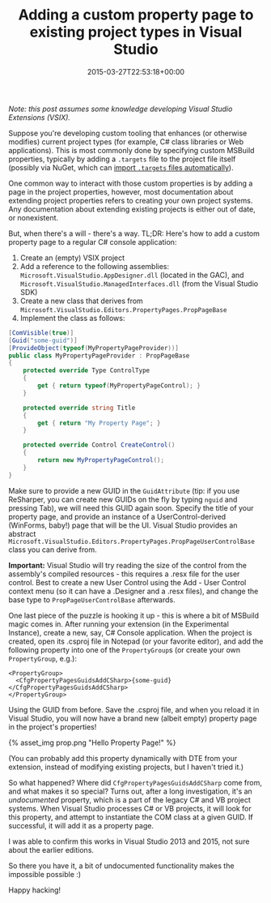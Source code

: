 ﻿---
title: Adding a custom property page to existing project types in Visual Studio
date: 2015-03-27T22:53:18+00:00
---
_Note: this post assumes some knowledge developing Visual Studio Extensions (VSIX)._

Suppose you're developing custom tooling that enhances (or otherwise modifies) current project types (for example, C# class libraries or Web applications). This is most commonly done by specifying custom MSBuild properties, typically by adding a `.targets` file to the project file itself (possibly via NuGet, which can [import `.targets` files automatically](http://docs.nuget.org/Release-Notes/NuGet-2.5#automatic-import-of-msbuild-targets-and-props-files)).

One common way to interact with those custom properties is by adding a page in the project properties, however, most documentation about extending project properties refers to creating your own project systems. Any documentation about extending existing projects is either out of date, or nonexistent.

<!-- more -->

But, when there's a will - there's a way. TL;DR: Here's how to add a custom property page to a regular C# console application:

  1. Create an (empty) VSIX project 
  2. Add a reference to the following assemblies: `Microsoft.VisualStudio.AppDesigner.dll` (located in the GAC), and `Microsoft.VisualStudio.ManagedInterfaces.dll` (from the Visual Studio SDK) 
  3. Create a new class that derives from `Microsoft.VisualStudio.Editors.PropertyPages.PropPageBase` 
  4. Implement the class as follows:

```csharp
[ComVisible(true)]
[Guid("some-guid")]
[ProvideObject(typeof(MyPropertyPageProvider))]
public class MyPropertyPageProvider : PropPageBase
{
    protected override Type ControlType
    {
        get { return typeof(MyPropertyPageControl); }
    }

    protected override string Title
    { 
        get { return "My Property Page"; } 
    }

    protected override Control CreateControl()
    {
        return new MyPropertyPageControl();
    }
}
```

Make sure to provide a new GUID in the `GuidAttribute` (tip: if you use ReSharper, you can create new GUIDs on the fly by typing `nguid` and pressing Tab), we will need this GUID again soon. Specify the title of your property page, and provide an instance of a UserControl-derived (WinForms, baby!) page that will be the UI. Visual Studio provides an abstract `Microsoft.VisualStudio.Editors.PropertyPages.PropPageUserControlBase` class you can derive from.

**Important:** Visual Studio will try reading the size of the control from the assembly's compiled resources - this requires a .resx file for the user control. Best to create a new User Control using the Add - User Control context menu (so it can have a .Designer and a .resx files), and change the base type to `PropPageUserControlBase` afterwards.

One last piece of the puzzle is hooking it up - this is where a bit of MSBuild magic comes in. After running your extension (in the Experimental Instance), create a new, say, C# Console application. When the project is created, open its .csproj file in Notepad (or your favorite editor), and add the following property into one of the `PropertyGroup`s (or create your own `PropertyGroup`, e.g.):

```
<PropertyGroup>
  <CfgPropertyPagesGuidsAddCSharp>{some-guid}</CfgPropertyPagesGuidsAddCSharp>
</PropertyGroup>
```

Using the GUID from before. Save the .csproj file, and when you reload it in Visual Studio, you will now have a brand new (albeit empty) property page in the project's properties!

{% asset_img prop.png "Hello Property Page!" %}

(You can probably add this property dynamically with DTE from your extension, instead of modifying existing projects, but I haven't tried it.)

So what happened? Where did `CfgPropertyPagesGuidsAddCSharp` come from, and what makes it so special? Turns out, after a long investigation, it's an _undocumented_ property, which is a part of the legacy C# and VB project systems. When Visual Studio processes C# or VB projects, it will look for this property, and attempt to instantiate the COM class at a given GUID. If successful, it will add it as a property page.

I was able to confirm this works in Visual Studio 2013 and 2015, not sure about the earlier editions.

So there you have it, a bit of undocumented functionality makes the impossible possible :)

Happy hacking!
